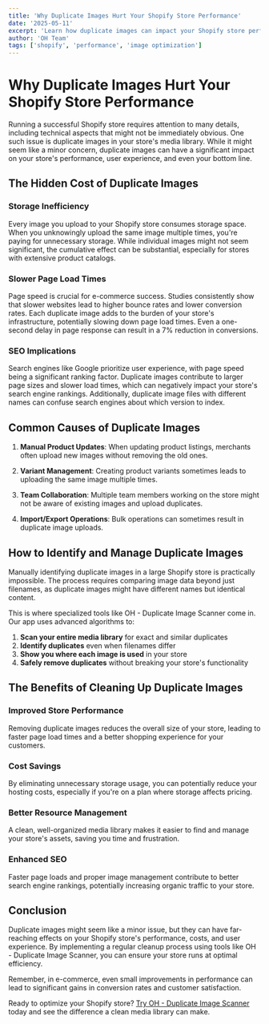 ```yaml
---
title: 'Why Duplicate Images Hurt Your Shopify Store Performance'
date: '2025-05-11'
excerpt: 'Learn how duplicate images can impact your Shopify store performance and why you should address this issue.'
author: 'OH Team'
tags: ['shopify', 'performance', 'image optimization']
---
```


# Why Duplicate Images Hurt Your Shopify Store Performance

Running a successful Shopify store requires attention to many details, including technical aspects that might not be immediately obvious. One such issue is duplicate images in your store's media library. While it might seem like a minor concern, duplicate images can have a significant impact on your store's performance, user experience, and even your bottom line.

## The Hidden Cost of Duplicate Images

### Storage Inefficiency

Every image you upload to your Shopify store consumes storage space. When you unknowingly upload the same image multiple times, you're paying for unnecessary storage. While individual images might not seem significant, the cumulative effect can be substantial, especially for stores with extensive product catalogs.

### Slower Page Load Times

Page speed is crucial for e-commerce success. Studies consistently show that slower websites lead to higher bounce rates and lower conversion rates. Each duplicate image adds to the burden of your store's infrastructure, potentially slowing down page load times. Even a one-second delay in page response can result in a 7% reduction in conversions.

### SEO Implications

Search engines like Google prioritize user experience, with page speed being a significant ranking factor. Duplicate images contribute to larger page sizes and slower load times, which can negatively impact your store's search engine rankings. Additionally, duplicate image files with different names can confuse search engines about which version to index.

## Common Causes of Duplicate Images

1. **Manual Product Updates**: When updating product listings, merchants often upload new images without removing the old ones.

2. **Variant Management**: Creating product variants sometimes leads to uploading the same image multiple times.

3. **Team Collaboration**: Multiple team members working on the store might not be aware of existing images and upload duplicates.

4. **Import/Export Operations**: Bulk operations can sometimes result in duplicate image uploads.

## How to Identify and Manage Duplicate Images

Manually identifying duplicate images in a large Shopify store is practically impossible. The process requires comparing image data beyond just filenames, as duplicate images might have different names but identical content.

This is where specialized tools like OH - Duplicate Image Scanner come in. Our app uses advanced algorithms to:

1. **Scan your entire media library** for exact and similar duplicates
2. **Identify duplicates** even when filenames differ
3. **Show you where each image is used** in your store
4. **Safely remove duplicates** without breaking your store's functionality

## The Benefits of Cleaning Up Duplicate Images

### Improved Store Performance

Removing duplicate images reduces the overall size of your store, leading to faster page load times and a better shopping experience for your customers.

### Cost Savings

By eliminating unnecessary storage usage, you can potentially reduce your hosting costs, especially if you're on a plan where storage affects pricing.

### Better Resource Management

A clean, well-organized media library makes it easier to find and manage your store's assets, saving you time and frustration.

### Enhanced SEO

Faster page loads and proper image management contribute to better search engine rankings, potentially increasing organic traffic to your store.

## Conclusion

Duplicate images might seem like a minor issue, but they can have far-reaching effects on your Shopify store's performance, costs, and user experience. By implementing a regular cleanup process using tools like OH - Duplicate Image Scanner, you can ensure your store runs at optimal efficiency.

Remember, in e-commerce, even small improvements in performance can lead to significant gains in conversion rates and customer satisfaction.

Ready to optimize your Shopify store? [Try OH - Duplicate Image Scanner](https://apps.shopify.com/duplicate-image-scanner) today and see the difference a clean media library can make.
